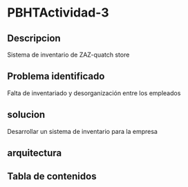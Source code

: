 # PBHTActividad-3
## Descripcion
Sistema de inventario de ZAZ-quatch store
## Problema identificado
Falta de inventariado y desorganización entre los empleados
## solucion
Desarrollar un sistema de inventario para la empresa
## arquitectura

## Tabla de contenidos
